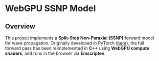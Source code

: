 # WebGPU SSNP Model
## Overview
This project implements a **Split-Step Non-Paraxial (SSNP)** forward model for wave propagation. Originally developed in PyTorch ([here](https://github.com/mitch-gilmore/Deep-Wave/blob/main/deepwave/ssnp.py)), the full forward pass has been reimplemented in **C++** using **WebGPU compute shaders**, and runs in the browser via **Emscripten**.
